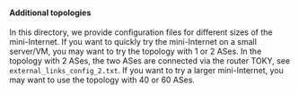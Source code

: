 #### Additional topologies

In this directory, we provide configuration files for different sizes of the mini-Internet.
If you want to quickly try the mini-Internet on a small server/VM, you may want to try the topology with 1 or 2 ASes.
In the topology with 2 ASes, the two ASes are connected via the router TOKY, see `external_links_config_2.txt`.
If you want to try a larger mini-Internet, you may want to use the topology with 40 or 60 ASes.
